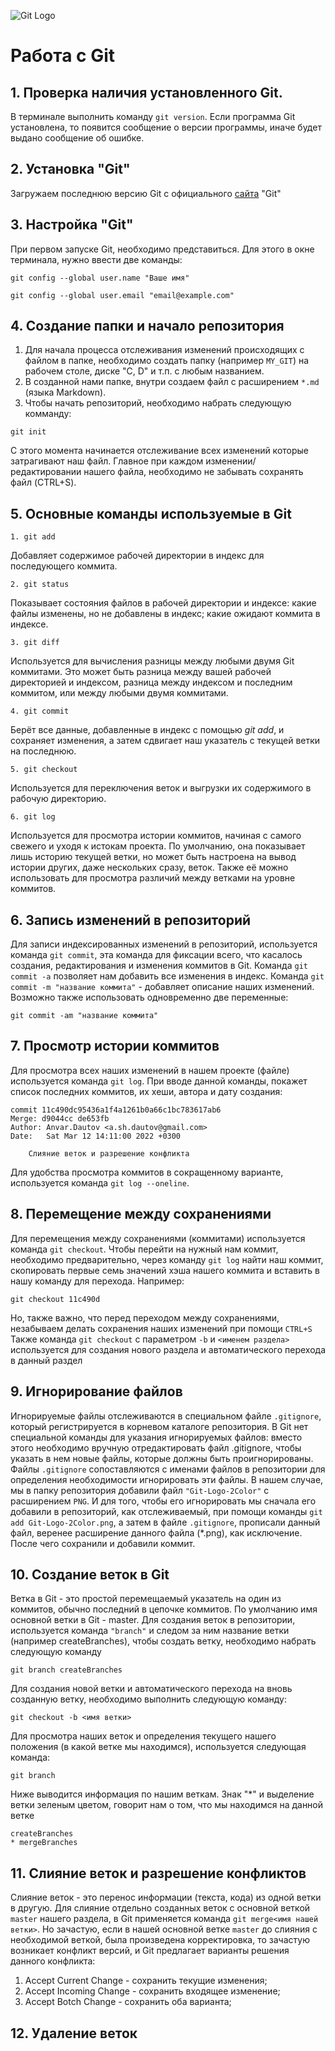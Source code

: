 ![Git Logo](Git-Logo-2Color.png)
# Работа с Git

## 1. Проверка наличия установленного Git.

В терминале выполнить команду `git version`. Если программа Git установлена, то появится сообщение о версии программы, иначе будет выдано сообщение об ошибке.

## 2. Установка "Git"
Загружаем последнюю версию Git с официального [сайта](https://git-scm.com/downloads) "Git"

## 3. Настройка "Git"
При первом запуске Git, необходимо представиться. Для этого в окне терминала, нужно ввести две команды:
```
git config --global user.name "Ваше имя"
```
```
git config --global user.email "email@example.com"
```

## 4. Создание папки и начало репозитория
1. Для начала процесса отслеживания изменений происходящих с файлом в папке, необходимо создать папку (например `MY_GIT`) на рабочем столе, диске "С, D" и т.п. с любым названием.
2. В созданной нами папке, внутри создаем файл с расширением `*.md` (языка Markdown).
3. Чтобы начать репозиторий, необходимо набрать следующую комманду:
```
git init
```
С этого момента начинается отслеживание всех изменений которые затрагивают наш файл.
Главное при каждом изменении/редактировании нашего файла, необходимо не забывать сохранять файл (CTRL+S).

## 5. Основные команды используемые в Git
``` 
1. git add 
```
Добавляет содержимое рабочей директории в индекс для последующего коммита.
```
2. git status
```
Показывает состояния файлов в рабочей директории и индексе: какие файлы изменены, но не добавлены в индекс; какие ожидают коммита в индексе.
```
3. git diff
```
Используется для вычисления разницы между любыми двумя Git коммитами. Это может быть разница между вашей рабочей директорией и индексом, разница между индексом и последним коммитом, или между любыми двумя коммитами.
```
4. git commit
```
Берёт все данные, добавленные в индекс с помощью *git add*, и сохраняет изменения, а затем сдвигает наш указатель с текущей ветки на последнюю.
```
5. git checkout
```
Используется для переключения веток и выгрузки их содержимого в рабочую директорию.
```
6. git log
```
Используется для просмотра истории коммитов, начиная с самого свежего и уходя к истокам проекта. По умолчанию, она показывает лишь историю текущей ветки, но может быть настроена на вывод истории других, даже нескольких сразу, веток. Также её можно использовать для просмотра различий между ветками на уровне коммитов.

## 6. Запись изменений в репозиторий
Для записи индексированных изменений в репозиторий, используется команда `git commit`, эта команда для фиксации всего, что касалось создания, редактирования и изменения коммитов в Git.
Команда `git commit -a` позволяет нам добавить все изменения в индекс. Команда `git commit -m "название коммита"` - добавляет описание наших изменений. Возможно также использовать одновременно две переменные:
```
git commit -am "название коммита"
```

## 7. Просмотр истории коммитов
Для просмотра всех наших изменений в нашем проекте (файле) используется команда `git log`. При вводе данной команды, покажет список последних коммитов, их хеши, автора и дату создания:
```
commit 11c490dc95436a1f4a1261b0a66c1bc783617ab6
Merge: d9044cc de653fb
Author: Anvar.Dautov <a.sh.dautov@gmail.com>
Date:   Sat Mar 12 14:11:00 2022 +0300

    Слияние веток и разрешение конфликта
```
Для удобства просмотра коммитов в сокращенному варианте, используется команда `git log --oneline`.

## 8. Перемещение между сохранениями
Для перемещения между сохранениями (коммитами) используется команда `git checkout`. Чтобы перейти на нужный нам коммит, необходимо предварительно, через команду `git log` найти наш коммит, скопировать первые семь значений хэша нашего коммита и вставить в нашу команду для перехода. Например:
```
git checkout 11c490d
```
Но, также важно, что перед переходом между сохранениями, незабываем делать сохранения наших изменений при помощи `CTRL+S`
Также команда `git checkout` c параметром `-b` и `<именем раздела>` используется для создания нового раздела и автоматического перехода в данный раздел 

## 9. Игнорирование файлов
Игнорируемые файлы отслеживаются в специальном файле `.gitignore`, который регистрируется в корневом каталоге репозитория. В Git нет специальной команды для указания игнорируемых файлов: вместо этого необходимо вручную отредактировать файл .gitignore, чтобы указать в нем новые файлы, которые должны быть проигнорированы. Файлы `.gitignore` сопоставляются с именами файлов в репозитории для определения необходимости игнорировать эти файлы.
В нашем случае, мы в папку репозитория добавили файл `"Git-Logo-2Color"` с расширением `PNG`. И для того, чтобы его игнорировать мы сначала его добавили в репозиторий, как отслеживаемый, при помощи команды `git add Git-Logo-2Color.png`, а затем в файле `.gitignore`, прописали данный файл, веренее расширение данного файла (*.png), как исключение. После чего сохранили и добавили коммит.

## 10. Создание веток в Git
Ветка в Git - это простой перемещаемый указатель на один из коммитов, обычно последний в цепочке коммитов. По умолчанию имя основной ветки в Git - master.
Для создания веток в репозитории, используется команда `"branch"` и следом за ним название ветки (например createBranches), чтобы создать ветку, необходимо набрать следующую команду
```
git branch createBranches
```
Для создания новой ветки и автоматического перехода на вновь созданную ветку, необходимо выполнить следующую команду:
```
git checkout -b <имя ветки>
```
Для просмотра наших веток и определения текущего нашего положения (в какой ветке мы находимся), используется следующая команда:
```
git branch
```
Ниже выводится информация по нашим веткам. Знак "*" и выделение ветки зеленым цветом, говорит нам о том, что мы находимся на данной ветке
```
createBranches
* mergeBranches
```
## 11. Слияние веток и разрешение конфликтов
Слияние веток - это перенос информации (текста, кода) из одной ветки в другую. Для слияние отдельно созданных веток с основной веткой `master` нашего раздела, в Git применяется команда `git merge<имя нашей ветки>`. Но зачастую, если в нашей основной ветке `master` до слияния с необходимой веткой, была произведена корректировка, то зачастую возникает конфликт версий, и Git предлагает варианты решения данного конфликта:

1. Accept Current Change - сохранить текущие изменения;
2. Accept Incoming Change - сохранить входящее изменение;
3. Accept Botch Change - сохранить оба варианта;

## 12. Удаление веток 